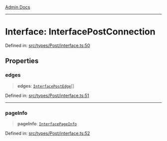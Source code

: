 [Admin Docs](/)

***

# Interface: InterfacePostConnection

Defined in: [src/types/Post/interface.ts:50](https://github.com/PalisadoesFoundation/talawa-admin/blob/main/src/types/Post/interface.ts#L50)

## Properties

### edges

> **edges**: [`InterfacePostEdge`](InterfacePostEdge.md)[]

Defined in: [src/types/Post/interface.ts:51](https://github.com/PalisadoesFoundation/talawa-admin/blob/main/src/types/Post/interface.ts#L51)

***

### pageInfo

> **pageInfo**: [`InterfacePageInfo`](InterfacePageInfo.md)

Defined in: [src/types/Post/interface.ts:52](https://github.com/PalisadoesFoundation/talawa-admin/blob/main/src/types/Post/interface.ts#L52)
